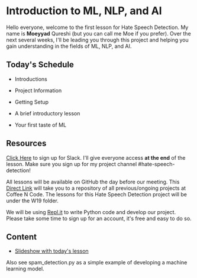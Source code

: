 # Introduction to ML, NLP, and AI

Hello everyone, welcome to the first lesson for Hate Speech Detection. My name is **Moeyyad** Qureshi (but you can call me Moe if you prefer). Over the next several weeks, I'll be leading you through this project and helping you gain understanding in the fields of ML, NLP, and AI.

## Today's Schedule

- Introductions

- Project Information

- Getting Setup

- A brief introductory lesson

- Your first taste of ML

## Resources

[Click Here](https://docs.google.com/spreadsheets/d/13LUO-CWHUQF-RUSJjOAyUVVyCdsOsd-Q42asabKGn_Q/edit?usp=sharing) to sign up for Slack. I'll give everyone access **at the end** of the lesson. Make sure you sign up for my project channel #hate-speech-detection!

All lessons will be available on GitHub the day before our meeting. This [Direct Link](https://github.com/UWCoffeeNCode/Lessons) will take you to a repository of all previous/ongoing projects at Coffee N Code. The lessons for this Hate Speech Detection project will be under the W19 folder.

We will be using [Repl.it](https://repl.it) to write Python code and develop our project. Please take some time to sign up for an account, it's free and easy to do so.

## Content

- [Slideshow with today's lesson](https://docs.google.com/presentation/d/1twL_NxQkG5bkv1X96Y3FGLlv8zxSdrmpTdd_TBbCvb0/edit?usp=sharing)

Also see spam_detection.py as a simple example of developing a machine learning model.

